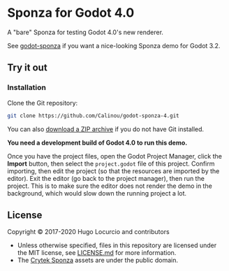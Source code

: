 # Sponza for Godot 4.0

A "bare" Sponza for testing Godot 4.0's new renderer.

See [godot-sponza](https://github.com/Calinou/godot-sponza) if you want a
nice-looking Sponza demo for Godot 3.2.

## Try it out

### Installation

Clone the Git repository:

```bash
git clone https://github.com/Calinou/godot-sponza-4.git
```

You can also
[download a ZIP archive](https://github.com/Calinou/godot-sponza-4/archive/master.zip)
if you do not have Git installed.

**You need a development build of Godot 4.0 to run this demo.**

Once you have the project files, open the Godot Project Manager, click the
**Import** button, then select the `project.godot` file of this project.
Confirm importing, then edit the project (so that the resources are imported
by the editor). Exit the editor (go back to the project manager), then run
the project. This is to make sure the editor does not render the demo in
the background, which would slow down the running project a lot.

## License

Copyright © 2017-2020 Hugo Locurcio and contributors

- Unless otherwise specified, files in this repository are licensed under the
  MIT license, see [LICENSE.md](LICENSE.md) for more information.
- The [Crytek Sponza](http://www.crytek.com/cryengine/cryengine3/downloads/)
  assets are under the public domain.
